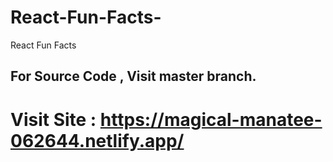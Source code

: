 # React-Fun-Facts-
React Fun Facts
## For Source Code , Visit master branch.

# Visit Site : https://magical-manatee-062644.netlify.app/
